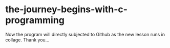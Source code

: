 # the-journey-begins-with-c-programming
Now the program will directly subjected to Github  as the new lesson runs in collage. Thank you...
